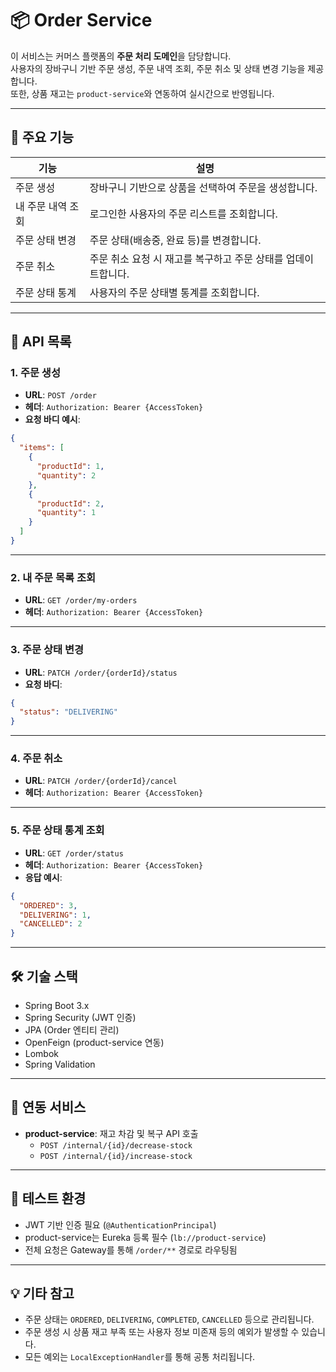 # 📦 Order Service

이 서비스는 커머스 플랫폼의 **주문 처리 도메인**을 담당합니다.  
사용자의 장바구니 기반 주문 생성, 주문 내역 조회, 주문 취소 및 상태 변경 기능을 제공합니다.  
또한, 상품 재고는 `product-service`와 연동하여 실시간으로 반영됩니다.

---

## 🔧 주요 기능

| 기능               | 설명                                                                 |
|--------------------|----------------------------------------------------------------------|
| 주문 생성          | 장바구니 기반으로 상품을 선택하여 주문을 생성합니다.                |
| 내 주문 내역 조회  | 로그인한 사용자의 주문 리스트를 조회합니다.                         |
| 주문 상태 변경     | 주문 상태(배송중, 완료 등)를 변경합니다.                            |
| 주문 취소          | 주문 취소 요청 시 재고를 복구하고 주문 상태를 업데이트합니다.        |
| 주문 상태 통계     | 사용자의 주문 상태별 통계를 조회합니다.                             |

---

## 🔌 API 목록

### 1. 주문 생성

- **URL**: `POST /order`
- **헤더**: `Authorization: Bearer {AccessToken}`
- **요청 바디 예시**:

```json
{
  "items": [
    {
      "productId": 1,
      "quantity": 2
    },
    {
      "productId": 2,
      "quantity": 1
    }
  ]
}
```

---

### 2. 내 주문 목록 조회

- **URL**: `GET /order/my-orders`
- **헤더**: `Authorization: Bearer {AccessToken}`

---

### 3. 주문 상태 변경

- **URL**: `PATCH /order/{orderId}/status`
- **요청 바디**:

```json
{
  "status": "DELIVERING"
}
```

---

### 4. 주문 취소

- **URL**: `PATCH /order/{orderId}/cancel`
- **헤더**: `Authorization: Bearer {AccessToken}`

---

### 5. 주문 상태 통계 조회

- **URL**: `GET /order/status`
- **헤더**: `Authorization: Bearer {AccessToken}`
- **응답 예시**:

```json
{
  "ORDERED": 3,
  "DELIVERING": 1,
  "CANCELLED": 2
}
```

---

## 🛠 기술 스택

- Spring Boot 3.x
- Spring Security (JWT 인증)
- JPA (Order 엔티티 관리)
- OpenFeign (product-service 연동)
- Lombok
- Spring Validation

---

## 🤝 연동 서비스

- **product-service**: 재고 차감 및 복구 API 호출
    - `POST /internal/{id}/decrease-stock`
    - `POST /internal/{id}/increase-stock`

---

## 🧪 테스트 환경

- JWT 기반 인증 필요 (`@AuthenticationPrincipal`)
- product-service는 Eureka 등록 필수 (`lb://product-service`)
- 전체 요청은 Gateway를 통해 `/order/**` 경로로 라우팅됨

---

## 💡 기타 참고

- 주문 상태는 `ORDERED`, `DELIVERING`, `COMPLETED`, `CANCELLED` 등으로 관리됩니다.
- 주문 생성 시 상품 재고 부족 또는 사용자 정보 미존재 등의 예외가 발생할 수 있습니다.
- 모든 예외는 `LocalExceptionHandler`를 통해 공통 처리됩니다.
